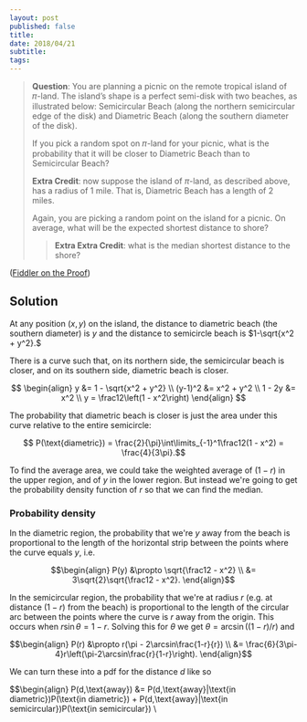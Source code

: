 ```yaml
---
layout: post
published: false
title: 
date: 2018/04/21
subtitle:
tags:
---
```


>**Question**: You are planning a picnic on the remote tropical island of 𝜋-land. The island’s shape is a perfect semi-disk with two beaches, as illustrated below: Semicircular Beach (along the northern semicircular edge of the disk) and Diametric Beach (along the southern diameter of the disk).
>
>If you pick a random spot on 𝜋-land for your picnic, what is the probability that it will be closer to Diametric Beach than to Semicircular Beach? 
>
>**Extra Credit**: now suppose the island of $\pi$-land, as described above, has a radius of $1$ mile. That is, Diametric Beach has a length of $2$ miles.
>
>Again, you are picking a random point on the island for a picnic. On average, what will be the expected shortest distance to shore?
>
>>**Extra Extra Credit**: what is the median shortest distance to the shore?

<!--more-->

([Fiddler on the Proof](URL))

## Solution

At any position $(x,y)$ on the island, the distance to diametric beach (the southern diameter) is $y$ and the distance to semicircle beach is $1-\sqrt{x^2 + y^2}.$

There is a curve such that, on its northern side, the semicircular beach is closer, and on its southern side, diametric beach is closer. 

$$
  \begin{align}
    y &= 1 - \sqrt{x^2 + y^2} \\
    (y-1)^2 &= x^2 + y^2 \\
    1 - 2y &= x^2 \\
    y = \frac12\left(1 - x^2\right)
  \end{align}
$$

The probability that diametric beach is closer is just the area under this curve relative to the entire semicircle:

$$ P(\text{diametric}) = \frac{2}{\pi}\int\limits_{-1}^1\frac12(1 - x^2) = \frac{4}{3\pi}.$$

To find the average area, we could take the weighted average of $(1-r)$ in the upper region, and of $y$ in the lower region. But instead we're going to get the probability density function of $r$ so that we can find the median.

### Probability density

In the diametric region, the probability that we're $y$ away from the beach is proportional to the length of the horizontal strip between the points where the curve equals $y,$ i.e.

$$\begin{align}
  P(y) &\propto \sqrt{\frac12 - x^2} \\
  &= 3\sqrt{2}\sqrt{\frac12 - x^2}.
\end{align}$$

In the semicircular region, the probability that we're at radius $r$ (e.g. at distance $(1-r)$ from the beach) is proportional to the length of the circular arc between the points where the curve is $r$ away from the origin. This occurs when $r\sin\theta = 1 - r.$ Solving this for $\theta$ we get $\theta = \arcsin((1-r)/r)$ and

$$\begin{align}
  P(r) &\propto r(\pi - 2\arcsin\frac{1-r}{r}) \\
  &= \frac{6}{3\pi-4}r\left(\pi-2\arcsin\frac{r}{1-r}\right). 
\end{align}$$

We can turn these into a pdf for the distance $d$ like so

$$\begin{align}
  P(d\,\text{away}) &= P(d\,\text{away}|\text{in diametric})P(\text{in diametric}) + P(d\,\text{away}|\text{in semicircular})P(\text{in semicircular}) \\


<br>
